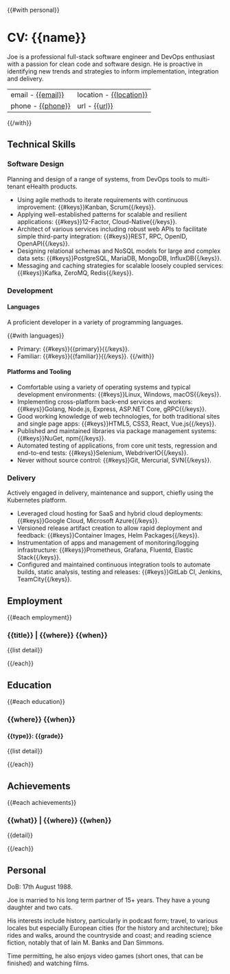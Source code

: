 {{#with personal}}

# CV: {{name}}

Joe is a professional full-stack software engineer and DevOps enthusiast with a passion for clean code and software design. He is proactive in identifying new trends and strategies to inform implementation, integration and delivery.

<table id="personal">
<tr><td>email - <a href="mailto:{{email}}">{{email}}</a></td><td>location - <a href="https://maps.google.co.uk/?q={{encode location}}">{{location}}</a></td></tr>
<tr><td>phone - <a href="tel:{{phone}}">{{phone}}</a></td><td>url - <a href="{{url}}">{{url}}</a></td></tr>
</table>

{{/with}}

## Technical Skills

### Software Design

Planning and design of a range of systems, from DevOps tools to multi-tenant eHealth products.

- Using agile methods to iterate requirements with continuous improvement: {{#keys}}Kanban, Scrum{{/keys}}.
- Applying well-established patterns for scalable and resilient applications: {{#keys}}12-Factor, Cloud-Native{{/keys}}.
- Architect of various services including robust web APIs to facilitate simple third-party integration: {{#keys}}REST, RPC, OpenID, OpenAPI{{/keys}}.
- Designing relational schemas and NoSQL models for large and complex data sets: {{#keys}}PostgreSQL, MariaDB, MongoDB, InfluxDB{{/keys}}.
- Messaging and caching strategies for scalable loosely coupled services: {{#keys}}Kafka, ZeroMQ, Redis{{/keys}}.

### Development
#### Languages

A proficient developer in a variety of programming languages.

{{#with languages}}
  - Primary: {{#keys}}{{primary}}{{/keys}}.
  - Familiar: {{#keys}}{{familiar}}{{/keys}}.
{{/with}}

#### Platforms and Tooling

- Comfortable using a variety of operating systems and typical development environments: {{#keys}}Linux, Windows, macOS{{/keys}}.
- Implementing cross-platform back-end services and workers: {{#keys}}Golang, Node.js, Express, ASP.NET Core, gRPC{{/keys}}.
- Good working knowledge of web technologies, for both traditional sites and single page apps: {{#keys}}HTML5, CSS3, React, Vue.js{{/keys}}.
- Published and maintained libraries via package management systems: {{#keys}}NuGet, npm{{/keys}}.
- Automated testing of applications, from core unit tests, regression and end-to-end tests: {{#keys}}Selenium, WebdriverIO{{/keys}}.
- Never without source control: {{#keys}}Git, Mercurial, SVN{{/keys}}.

### Delivery

Actively engaged in delivery, maintenance and support, chiefly using the Kubernetes platform.

- Leveraged cloud hosting for SaaS and hybrid cloud deployments: {{#keys}}Google Cloud, Microsoft Azure{{/keys}}.
- Versioned release artifact creation to allow rapid deployment and feedback: {{#keys}}Container Images, Helm Packages{{/keys}}.
- Instrumentation of apps and management of monitoring/logging infrastructure: {{#keys}}Prometheus, Grafana, Fluentd, Elastic Stack{{/keys}}.
- Configured and maintained continuous integration tools to automate builds, static analysis, testing and releases: {{#keys}}GitLab CI, Jenkins, TeamCity{{/keys}}.

## Employment

{{#each employment}}

### {{title}} | {{where}} <span class="when"> {{when}} </span>

{{list detail}}

{{/each}}

## Education

{{#each education}}

### {{where}} <span class="when"> {{when}} </span>
#### {{type}}: {{grade}}
{{list detail}}

{{/each}}

## Achievements

{{#each achievements}}

### {{what}} | {{where}} <span class="when"> {{when}} </span>

{{detail}}

{{/each}}

## Personal

DoB: 17th August 1988.

Joe is married to his long term partner of 15+ years. They have a young daughter and two cats.

His interests include history, particularly in podcast form; travel, to various locales but especially European cities (for the history and architecture); 
bike rides and walks, around the countryside and coast; and reading science fiction, notably that of Iain M. Banks and Dan Simmons.

Time permitting, he also enjoys video games (short ones, that can be finished) and watching films.
